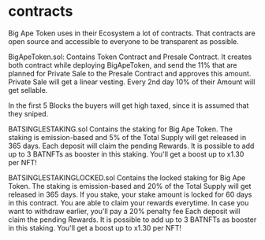 # contracts
Big Ape Token uses in their Ecosystem a lot of contracts. That contracts are open source and accessible to everyone to be transparent as possible.


BigApeToken.sol:
Contains Token Contract and Presale Contract.
It creates both contract while deploying BigApeToken, and send the 11% that are planned for Private Sale to the Presale Contract and approves this amount.
Private Sale will get a linear vesting. Every 2nd day 10% of their Amount will get sellable.

In the first 5 Blocks the buyers will get high taxed, since it is assumed that they sniped.

BATSINGLESTAKING.sol
Contains the staking for Big Ape Token.
The staking is emission-based and 5% of the Total Supply will get released in 365 days.
Each deposit will claim the pending Rewards.
It is possible to add up to 3 BATNFTs as booster in this staking.
You'll get a boost up to x1.30 per NFT!

BATSINGLESTAKINGLOCKED.sol
Contains the locked staking for Big Ape Token.
The staking is emission-based and 20% of the Total Supply will get released in 365 days.
If you stake, your stake amount is locked for 60 days in this contract. You are able to claim your rewards everytime.
In case you want to withdraw earlier, you'll pay a 20% penalty fee
Each deposit will claim the pending Rewards.
It is possible to add up to 3 BATNFTs as booster in this staking.
You'll get a boost up to x1.30 per NFT!
